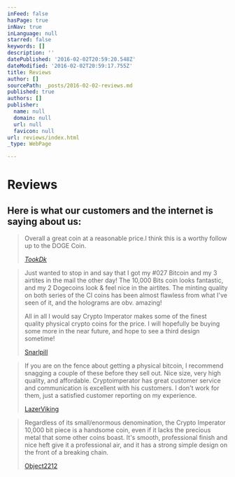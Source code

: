 ```yaml
---
inFeed: false
hasPage: true
inNav: true
inLanguage: null
starred: false
keywords: []
description: ''
datePublished: '2016-02-02T20:59:20.548Z'
dateModified: '2016-02-02T20:59:17.755Z'
title: Reviews
author: []
sourcePath: _posts/2016-02-02-reviews.md
published: true
authors: []
publisher:
  name: null
  domain: null
  url: null
  favicon: null
url: reviews/index.html
_type: WebPage

---
```

# Reviews

## Here is what our customers and the internet is saying about us:

> Overall a great coin at a reasonable price.I think this is a worthy follow up to the DOGE Coin.
> 
> _[TookDk][0]_

> Just wanted to stop in and say that I got my \#027 Bitcoin and my 3 airtites in the mail the other day! The 10,000 Bits coin looks fantastic, and my 2 Dogecoins look & feel nice in the airtites. The minting quality on both series of the CI coins has been almost flawless from what I've seen of it, and the holograms are obv. amazing!
> 
> All in all I would say Crypto Imperator makes some of the finest quality physical crypto coins for the price. I will hopefully be buying some more in the near future, and hope to see a third design sometime!
> 
> [Snarlpill][1]

> If you are on the fence about getting a physical bitcoin, I recommend snagging a couple of these before they sell out.  Nice size, very high quality, and affordable.  Cryptoimperator has great customer service and communication is excellent with his customers.  I don't work for them, just a satisfied customer reporting on my experience.
> 
> [LazerViking][2]

> Regardless of its small/enormous denomination, the Crypto Imperator 10,000 bit piece is a handsome coin, even if it lacks the precious metal that some other coins boast. It's smooth, professional finish and nice heft give it a professional air, and it has a strong simple design on the front of a breaking chain.
> 
> [Object2212][3]



[0]: https://bitcointalk.org/index.php?topic=818791.msg9421779#msg9421779
[1]: https://bitcointalk.org/index.php?topic=818791.msg9713648#msg9713648
[2]: https://bitcointalk.org/index.php?topic=818791.msg10099771#msg10099771
[3]: http://object2212.com/?p=333